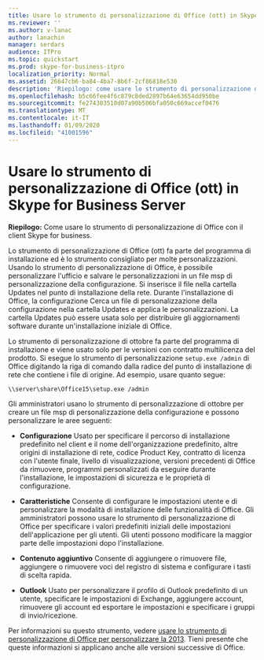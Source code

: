 ```yaml
---
title: Usare lo strumento di personalizzazione di Office (ott) in Skype for Business Server
ms.reviewer: ''
ms.author: v-lanac
author: lanachin
manager: serdars
audience: ITPro
ms.topic: quickstart
ms.prod: skype-for-business-itpro
localization_priority: Normal
ms.assetid: 26647cb6-ba84-4ba7-8b6f-2cf86818e530
description: 'Riepilogo: come usare lo strumento di personalizzazione di Office con il client Skype for business.'
ms.openlocfilehash: b5c66fee4f6c879c8ded2897b64e63654dd950be
ms.sourcegitcommit: fe274303510d07a90b506bfa050c669accef0476
ms.translationtype: MT
ms.contentlocale: it-IT
ms.lasthandoff: 01/09/2020
ms.locfileid: "41001596"
---
```

# <a name="use-the-office-customization-tool-oct-in-skype-for-business-server"></a>Usare lo strumento di personalizzazione di Office (ott) in Skype for Business Server
 
**Riepilogo:** Come usare lo strumento di personalizzazione di Office con il client Skype for business.
  
Lo strumento di personalizzazione di Office (ott) fa parte del programma di installazione ed è lo strumento consigliato per molte personalizzazioni. Usando lo strumento di personalizzazione di Office, è possibile personalizzare l'ufficio e salvare le personalizzazioni in un file msp di personalizzazione della configurazione. Si inserisce il file nella cartella Updates nel punto di installazione della rete. Durante l'installazione di Office, la configurazione Cerca un file di personalizzazione della configurazione nella cartella Updates e applica le personalizzazioni. La cartella Updates può essere usata solo per distribuire gli aggiornamenti software durante un'installazione iniziale di Office.
  
Lo strumento di personalizzazione di ottobre fa parte del programma di installazione e viene usato solo per le versioni con contratto multilicenza del prodotto. Si esegue lo strumento di personalizzazione `setup.exe /admin` di Office digitando la riga di comando dalla radice del punto di installazione di rete che contiene i file di origine. Ad esempio, usare quanto segue:
  
 ```console
\\server\share\Office15\setup.exe /admin
```
  
Gli amministratori usano lo strumento di personalizzazione di ottobre per creare un file msp di personalizzazione della configurazione e possono personalizzare le aree seguenti:
  
- **Configurazione** Usato per specificare il percorso di installazione predefinito nel client e il nome dell'organizzazione predefinito, altre origini di installazione di rete, codice Product Key, contratto di licenza con l'utente finale, livello di visualizzazione, versioni precedenti di Office da rimuovere, programmi personalizzati da eseguire durante l'installazione, le impostazioni di sicurezza e le proprietà di configurazione.
    
- **Caratteristiche** Consente di configurare le impostazioni utente e di personalizzare la modalità di installazione delle funzionalità di Office. Gli amministratori possono usare lo strumento di personalizzazione di Office per specificare i valori predefiniti iniziali delle impostazioni dell'applicazione per gli utenti. Gli utenti possono modificare la maggior parte delle impostazioni dopo l'installazione.
    
- **Contenuto aggiuntivo** Consente di aggiungere o rimuovere file, aggiungere o rimuovere voci del registro di sistema e configurare i tasti di scelta rapida.
    
- **Outlook** Usato per personalizzare il profilo di Outlook predefinito di un utente, specificare le impostazioni di Exchange, aggiungere account, rimuovere gli account ed esportare le impostazioni e specificare i gruppi di invio/ricezione.
    
Per informazioni su questo strumento, vedere [usare lo strumento di personalizzazione di Office per personalizzare la 2013](https://docs.microsoft.com/previous-versions/office/office-2013-resource-kit/cc179132(v=office.15)). Tieni presente che queste informazioni si applicano anche alle versioni successive di Office.
  

